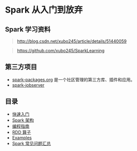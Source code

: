# Spark 从入门到放弃

## Spark 学习资料

> http://blog.csdn.net/xubo245/article/details/51440059

> https://github.com/xubo245/SparkLearning

## 第三方项目

* [spark-packages.org](https://spark-packages.org/) 是一个社区管理的第三方库、插件和应用。
* [spark-jobserver](https://github.com/spark-jobserver/spark-jobserver/blob/master/doc/chinese/job-server.md)


## 目录

* [快速入门](./spark-quickstart.md)
* [Spark 架构](./spark-architecture.md)
* [编程指南](./spark-programming-guide.md)
* [RDD 算子](./spark-rdd.md)
* [Examples](./spark-examples.md)
* [Spark 常见问题汇总](https://my.oschina.net/tearsky/blog/629201)